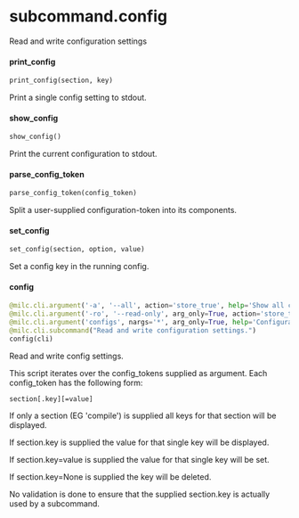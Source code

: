 <a id="subcommand.config"></a>

# subcommand.config

Read and write configuration settings

<a id="subcommand.config.print_config"></a>

#### print\_config

```python
print_config(section, key)
```

Print a single config setting to stdout.

<a id="subcommand.config.show_config"></a>

#### show\_config

```python
show_config()
```

Print the current configuration to stdout.

<a id="subcommand.config.parse_config_token"></a>

#### parse\_config\_token

```python
parse_config_token(config_token)
```

Split a user-supplied configuration-token into its components.

<a id="subcommand.config.set_config"></a>

#### set\_config

```python
set_config(section, option, value)
```

Set a config key in the running config.

<a id="subcommand.config.config"></a>

#### config

```python
@milc.cli.argument('-a', '--all', action='store_true', help='Show all configuration options.')
@milc.cli.argument('-ro', '--read-only', arg_only=True, action='store_true', help='Operate in read-only mode.')
@milc.cli.argument('configs', nargs='*', arg_only=True, help='Configuration options to read or write.')
@milc.cli.subcommand("Read and write configuration settings.")
config(cli)
```

Read and write config settings.

This script iterates over the config_tokens supplied as argument. Each config_token has the following form:

    section[.key][=value]

If only a section (EG 'compile') is supplied all keys for that section will be displayed.

If section.key is supplied the value for that single key will be displayed.

If section.key=value is supplied the value for that single key will be set.

If section.key=None is supplied the key will be deleted.

No validation is done to ensure that the supplied section.key is actually used by a subcommand.

